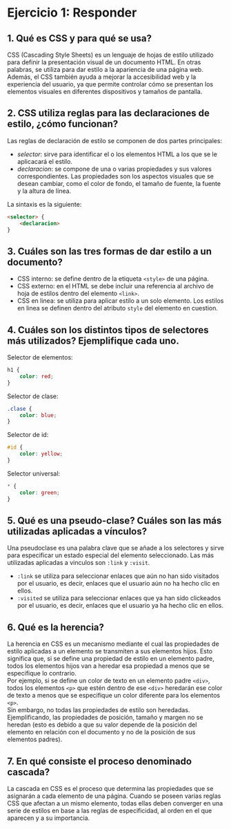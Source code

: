 # Ejercicio 1: Responder 

## 1. Qué es CSS y para qué se usa?

CSS (Cascading Style Sheets) es un lenguaje de hojas de estilo utilizado para definir la presentación visual de un documento HTML. En otras palabras, se utiliza para dar estilo a la apariencia de una página web.
Además, el CSS también ayuda a mejorar la accesibilidad web y la experiencia del usuario, ya que permite controlar cómo se presentan los elementos visuales en diferentes dispositivos y tamaños de pantalla.


## 2. CSS utiliza reglas para las declaraciones de estilo, ¿cómo funcionan? 
Las reglas de declaración de estilo se componen de dos partes principales:
- *selector*: sirve para identificar el o los elementos HTML a los que se le aplicacará el estilo.
- *declaracion*: se compone de una o varias propiedades y sus valores correspondientes. Las propiedades son los aspectos visuales que se desean cambiar, como el color de fondo, el tamaño de fuente, la fuente y la altura de línea.

La sintaxis es la siguiente:

```html
<selector> {
    <declaracion>
}
```

## 3. Cuáles son las tres formas de dar estilo a un documento? 
- CSS interno: se define dentro de la etiqueta `<style>` de una página.
- CSS externo: en el HTML se debe incluir una referencia al archivo de hoja de estilos dentro del elemento `<link>`.
- CSS en linea: se utiliza para aplicar estilo a un solo elemento. Los estilos en linea se definen dentro del atributo `style` del elemento en cuestion.

## 4. Cuáles son los distintos tipos de selectores más utilizados? Ejemplifique cada uno. 
Selector de elementos:
```css
h1 {
    color: red;
}
```

Selector de clase:
```css
.clase { 
    color: blue;
}
```

Selector de id:
```css
#id {
    color: yellow;
}
```

Selector universal:
```css
* {
    color: green;
}
```

## 5. Qué es una pseudo-clase? Cuáles son las más utilizadas aplicadas a vínculos?
Una pseudoclase es una palabra clave que se añade a los selectores y sirve para especificar un estado especial del elemento seleccionado. Las más utilizadas aplicadas a vinculos son `:link` y `:visit`.
- `:link` se utiliza para seleccionar enlaces que aún no han sido visitados por el usuario, es decir, enlaces que el usuario aún no ha hecho clic en ellos.
- `:visited` se utiliza para seleccionar enlaces que ya han sido clickeados por el usuario, es decir, enlaces que el usuario ya ha hecho clic en ellos.

## 6. Qué es la herencia? 
La herencia en CSS es un mecanismo mediante el cual las propiedades de estilo aplicadas a un elemento se transmiten a sus elementos hijos. Esto significa que, si se define una propiedad de estilo en un elemento padre, todos los elementos hijos van a heredar esa propiedad a menos que se especifique lo contrario.
<br>
Por ejemplo, si se define un color de texto en un elemento padre `<div>`, todos los elementos `<p>` que estén dentro de ese `<div>` heredarán ese color de texto a menos que se especifique un color diferente para los elementos `<p>`.
<br>
Sin embargo, no todas las propiedades de estilo son heredadas. Ejemplificando, las propiedades de posición, tamaño y margen no se heredan (esto es debido a que su valor depende de la posición del elemento en relación con el documento y no de la posición de sus elementos padres).

## 7. En qué consiste el proceso denominado cascada?
La cascada en CSS es el proceso que determina las propiedades que se asignarán a cada elemento de una página. Cuando se poseen varias reglas CSS que afectan a un mismo elemento, todas ellas deben converger en una serie de estilos en base a las reglas de especificidad, al orden en el que aparecen y a su importancia.
